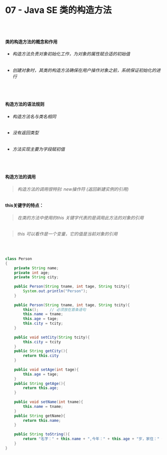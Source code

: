 # 07 -  Java SE 类的构造方法

<br>
<br>

#### 类的构造方法的概念和作用

* ###### 构造方法负责对象初始化工作，为对象的属性赋合适的初始值
* ###### 创建对象时，其类的构造方法确保在用户操作对象之前，系统保证初始化的进行
<br>
    
#### 构造方法的语法规则

* ###### 构造方法名与类名相同
* ###### 没有返回类型
* ###### 方法实现主要为字段赋初值    
<br>
    
#### 构造方法的调用
> ###### 构造方法的调用很特别: new操作符 (返回新建实例的引用)    
    

#### this关键字的特点：
> ###### 在类的方法中使用的this 关键字代表的是调用此方法的对象的引用

> ###### this 可以看作是一个变量，它的值是当前对象的引用

<br>	
	
```java	
class Person 
{
    private String name;
    private int age;
    private String city;
    
    public Person(String tname, int tage, String tcity){
        System.out.println("Person");        
    }        
    
    public Person(String tname, int tage, String tcity){
        this();     // 必须放在首条语句
        this.name = tname;
        this.age = tage;
        this.city = tcity;        
    }
    
    public void setCity(String tcity){
        this.city = tcity        
    }
    public String getCity(){
        return this.city        
    }        
    
    public void setAge(int tage){
        this.age = tage;        
    }
    public String getAge(){
        return this.age;        
    }
    
    public void setName(int tname){
        this.name = tname;        
    }
    public String getName){
        return this.name;        
    }
    
    public String toString(){
        return "名字：" + this.name + ",今年：" + this.age + "岁，家住：" + this.city;        
    }                        
}
```











    
    
